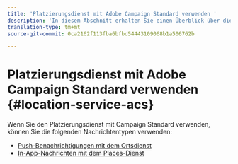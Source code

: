 ```yaml
---
title: 'Platzierungsdienst mit Adobe Campaign Standard verwenden '
description: 'In diesem Abschnitt erhalten Sie einen Überblick über die Verwendung des Platzierungsdienstes mit Campaign Standard. '
translation-type: tm+mt
source-git-commit: 0ca2162f113fba6bfbd54443109068b1a506762b

---
```



# Platzierungsdienst mit Adobe Campaign Standard verwenden {#location-service-acs}

Wenn Sie den Platzierungsdienst mit Campaign Standard verwenden, können Sie die folgenden Nachrichtentypen verwenden:

* [Push-Benachrichtigungen mit dem Ortsdienst](/help/use-places-with-other-solutions/places-acs/places-acs-push-notifications.md)
* [In-App-Nachrichten mit dem Places-Dienst](/help/use-places-with-other-solutions/places-acs/places-acs-in-app-messages.md)